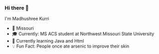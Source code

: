 ### Hi there 👋

I'm Madhushree Kurri
- :round_pushpin: Missouri
- :mortar_board: Currently: MS ACS student at Northwest Missouri State University
- :book: Currently learning Java and Html
- :bulb: Fun Fact: People once ate arsenic to improve their skin
<!--
**pikachu1806/pikachu1806** is a ✨ _special_ ✨ repository because its `README.md` (this file) appears on your GitHub profile.

Here are some ideas to get you started:

- 🔭 I’m currently working on ...
- 🌱 I’m currently learning ...
- 👯 I’m looking to collaborate on ...
- 🤔 I’m looking for help with ...
- 💬 Ask me about ...
- 📫 How to reach me: ...
- 😄 Pronouns: ...
- ⚡ Fun fact: ...
-->
